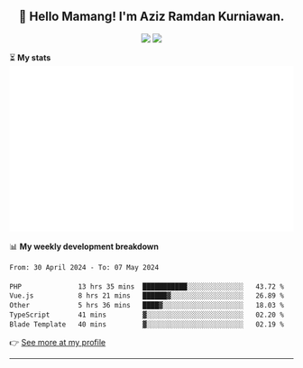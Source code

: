 <h2 align="center">👋 Hello Mamang! I'm Aziz Ramdan Kurniawan.</h2>  
<p align="center">
  <img src="https://komarev.com/ghpvc/?username=azizramdan">
  <img src="https://wakatime.com/badge/user/90056fa0-4c31-4eca-954e-2a3ac05896f9.svg">
</p>
    
⏳ **My stats**  
![](https://raw.githubusercontent.com/azizramdan/github-stats/master/generated/overview.svg#gh-dark-mode-only)

📊 **My weekly development breakdown**
<!--START_SECTION:waka-->

```txt
From: 30 April 2024 - To: 07 May 2024

PHP              13 hrs 35 mins  ███████████░░░░░░░░░░░░░░   43.72 %
Vue.js           8 hrs 21 mins   ██████▓░░░░░░░░░░░░░░░░░░   26.89 %
Other            5 hrs 36 mins   ████▓░░░░░░░░░░░░░░░░░░░░   18.03 %
TypeScript       41 mins         ▓░░░░░░░░░░░░░░░░░░░░░░░░   02.20 %
Blade Template   40 mins         ▓░░░░░░░░░░░░░░░░░░░░░░░░   02.19 %
```

<!--END_SECTION:waka-->
👉 [See more at my profile](https://wakatime.com/@azizramdan)
***

